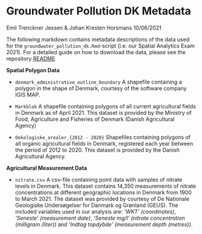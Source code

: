 Groundwater Pollution DK Metadata
================
Emil Trenckner Jessen & Johan Kresten Horsmans
10/06/2021

The following markdown contains metadata descriptions of the data used
for the `groundwater_pollution_dk.Rmd`-script (i.e. our Spatial
Analytics Exam 2021). For a detailed guide on how to download the data,
please see the repository
[README](https://github.com/emiltj/groundwater_pollution_dk/blob/master/README.md#prerequisites)

**Spatial Polygon Data**

  - `denmark_administrative_outline_boundary` A shapefile containing a
    polygon in the shape of Denmark, courtesy of the software company
    IGIS MAP.

  - `Markblok` A shapefile containing polygons of all current
    agricultural fields in Denmark as of April 2021. This dataset is
    provided by the Ministry of Food, Agriculture and Fisheries of
    Denmark (Danish Agricultural Agency)

  - `Oekologiske_arealer_{2012 - 2020}` Shapefiles containing polygons
    of all organic agricultural fields in Denmark, registered each year
    between the period of 2012 to 2020. This dataset is provided by the
    Danish Agricultural Agency.

**Agricultural Measurement Data**

  - `nitrate.csv` A csv-file containing point data with samples of
    nitrate levels in Denmark. This dataset contains 14,350 measurements
    of nitrate concentrations at different geographic locations in
    Denmark from 1900 to March 2021. The dataset was provided by
    courtesy of De Nationale Geologiske Undersøgelser for Danmark og
    Grønland (GEUS). The included variables used in our analysis are:
    *‘WKT’ (coordinates)*, *‘Seneste’ (measurement date)*, *‘Seneste
    mg/l’ (nitrate concentration (milligram /liter))* and *‘Indtag
    topdybde’ (measurement depth (metres))*.
